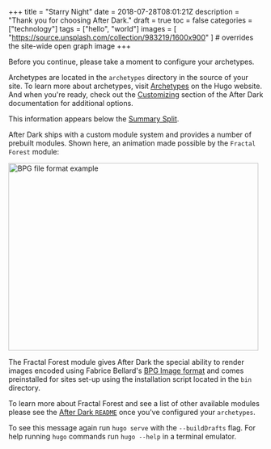 +++
title = "Starry Night"
date = 2018-07-28T08:01:21Z
description = "Thank you for choosing After Dark."
draft = true
toc = false
categories = ["technology"]
tags = ["hello", "world"]
images = [
  "https://source.unsplash.com/collection/983219/1600x900"
] # overrides the site-wide open graph image
+++

Before you continue, please take a moment to configure your archetypes.

Archetypes are located in the `archetypes` directory in the source of your site. To learn more about archetypes, visit [Archetypes](https://gohugo.io/content-management/archetypes/) on the Hugo website. And when you're ready, check out the [Customizing](https://git.habd.as/comfusion/after-dark#customizing) section of the After Dark documentation for additional options.

<!--more-->
This information appears below the [Summary Split](https://gohugo.io/content-management/summaries/).

After Dark ships with a custom module system and provides a number of prebuilt modules. Shown here, an animation made possible by the `Fractal Forest` module:

<img width="494" height="371" src="/bpg/cinemagraph-6.bpg" alt="BPG file format example">

The Fractal Forest module gives After Dark the special ability to render images encoded using Fabrice Bellard's [BPG Image format](https://bellard.org/bpg/) and comes preinstalled for sites set-up using the installation script located in the `bin` directory.

To learn more about Fractal Forest and see a list of other available modules please see the [After Dark `README`](https://git.habd.as/comfusion/after-dark#after-dark) once you've configured your `archetypes`.

To see this message again run `hugo serve` with the `--buildDrafts` flag. For help running `hugo` commands run `hugo --help` in a terminal emulator.
